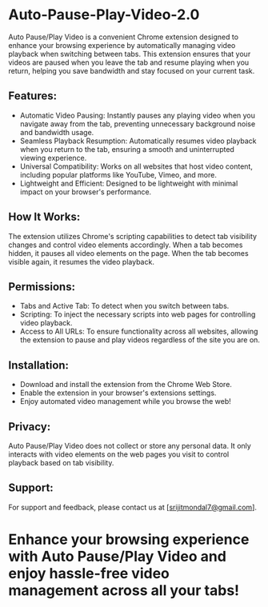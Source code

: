 # Auto-Pause-Play-Video-2.0
Auto Pause/Play Video is a convenient Chrome extension designed to enhance your browsing experience by automatically managing video playback when switching between tabs. This extension ensures that your videos are paused when you leave the tab and resume playing when you return, helping you save bandwidth and stay focused on your current task.

## Features:

- Automatic Video Pausing: Instantly pauses any playing video when you navigate away from the tab, preventing unnecessary background noise and bandwidth usage.
- Seamless Playback Resumption: Automatically resumes video playback when you return to the tab, ensuring a smooth and uninterrupted viewing experience.
- Universal Compatibility: Works on all websites that host video content, including popular platforms like YouTube, Vimeo, and more.
- Lightweight and Efficient: Designed to be lightweight with minimal impact on your browser's performance.

## How It Works:

The extension utilizes Chrome's scripting capabilities to detect tab visibility changes and control video elements accordingly. When a tab becomes hidden, it pauses all video elements on the page. When the tab becomes visible again, it resumes the video playback.

## Permissions:

- Tabs and Active Tab: To detect when you switch between tabs.
- Scripting: To inject the necessary scripts into web pages for controlling video playback.
- Access to All URLs: To ensure functionality across all websites, allowing the extension to pause and play videos regardless of the site you are on.

## Installation:
- Download and install the extension from the Chrome Web Store.
- Enable the extension in your browser's extensions settings.
- Enjoy automated video management while you browse the web!

## Privacy:

Auto Pause/Play Video does not collect or store any personal data. It only interacts with video elements on the web pages you visit to control playback based on tab visibility.

## Support:

For support and feedback, please contact us at [srijitmondal7@gmail.com].

# Enhance your browsing experience with Auto Pause/Play Video and enjoy hassle-free video management across all your tabs!
